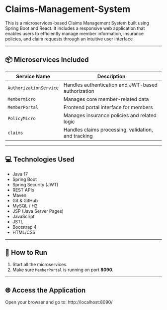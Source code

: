 # Claims-Management-System

This is a microservices-based Claims Management System built using Spring Boot and React. It includes a responsive web application that enables users to efficiently manage member information, insurance policies, and claim requests through an intuitive user interface

---

## 📦 Microservices Included

| Service Name         | Description                                                    |
|----------------------|----------------------------------------------------------------|
| `AuthorizationService` | Handles authentication and JWT-based authorization            |
| `Membermicro`          | Manages core member-related data                              |
| `MemberPortal`         | Frontend portal interface for members                         |
| `PolicyMicro`          | Manages insurance policies and related logic                  |
| `claims`               | Handles claims processing, validation, and tracking           |

---

## 💻 Technologies Used

- Java 17
- Spring Boot
- Spring Security (JWT)
- REST APIs
- Maven
- Git & GitHub
- MySQL / H2
- JSP (Java Server Pages)
- JavaScript
- JSTL
- Bootstrap 4
- HTML/CSS

---

## 🚀 How to Run

1. Start all the microservices.
2. Make sure `MemberPortal` is running on port **8090**.

---

## 🌐 Access the Application

Open your browser and go to: http://localhost:8090/

